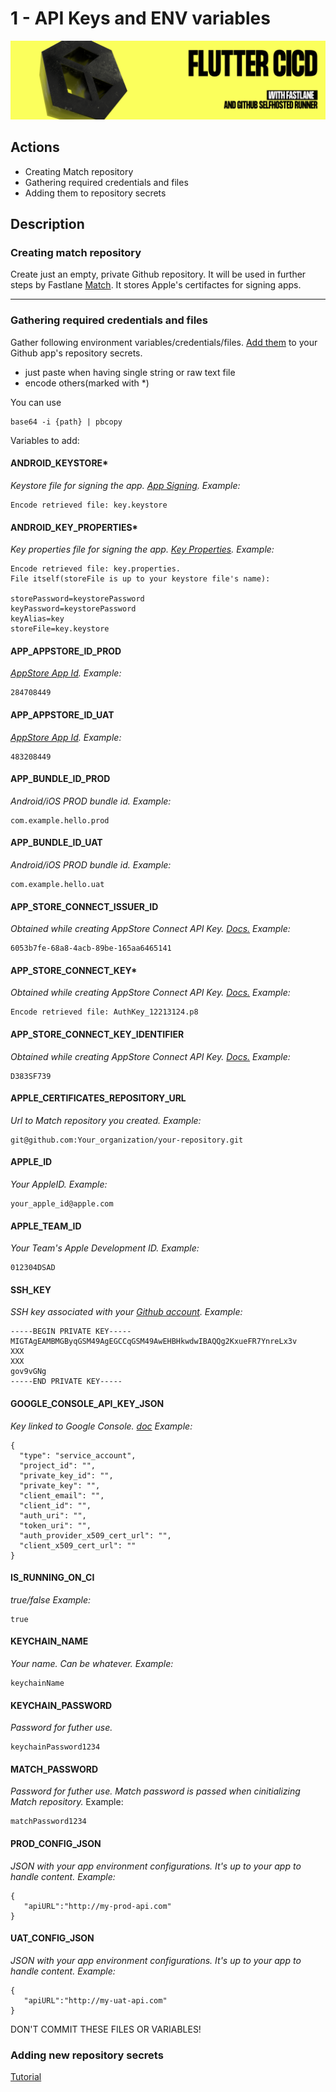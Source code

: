 # 1 - API Keys and ENV variables
![](img/logo.png)

## Actions
- Creating Match repository
- Gathering required credentials and files
- Adding them to repository secrets


## Description

### Creating match repository
Create just an empty, private Github repository. It will be used in further steps by Fastlane [Match](https://docs.fastlane.tools/actions/match/). It stores Apple's certifactes for signing apps.

---

### Gathering required credentials and files
Gather following environment variables/credentials/files. [Add them](https://docs.github.com/en/actions/security-guides/encrypted-secrets) to your Github app's repository secrets.
* just paste when having single string or raw text file
* encode others(marked with *)

You can use 
```
base64 -i {path} | pbcopy
```

Variables to add:	
#### <B>ANDROID_KEYSTORE*</b>
<i>Keystore file for signing the app. [App Signing](https://developer.android.com/studio/publish/app-signing).
Example:</i>
```
Encode retrieved file: key.keystore
```

#### <B>ANDROID_KEY_PROPERTIES*</b>
<i>Key properties file for signing the app. [Key Properties](https://stackoverflow.com/questions/20562189/sign-apk-without-putting-keystore-info-in-build-gradle).
Example:</i>
```
Encode retrieved file: key.properties. 
File itself(storeFile is up to your keystore file's name):

storePassword=keystorePassword
keyPassword=keystorePassword
keyAlias=key
storeFile=key.keystore

```

#### <B>APP_APPSTORE_ID_PROD</b>

<i>[AppStore App Id](https://learn.apptentive.com/knowledge-base/finding-your-app-store-id/).
Example:</i>
```
284708449
```

#### <B>APP_APPSTORE_ID_UAT</b>

<i>[AppStore App Id](https://learn.apptentive.com/knowledge-base/finding-your-app-store-id/).
Example:</i>
```
483208449
```

#### <B>APP_BUNDLE_ID_PROD</b>
<i>Android/iOS PROD bundle id. Example:</i>
```
com.example.hello.prod
```

#### <B>APP_BUNDLE_ID_UAT</b>
<i>Android/iOS PROD bundle id. Example:</i>
```
com.example.hello.uat
```

#### <B>APP_STORE_CONNECT_ISSUER_ID</b>
<i>Obtained while creating AppStore Connect API Key.
[Docs.](https://developer.apple.com/documentation/appstoreconnectapi/creating_api_keys_for_app_store_connect_api)
Example:</i>
```
6053b7fe-68a8-4acb-89be-165aa6465141
```

#### <B>APP_STORE_CONNECT_KEY*</b>
<i>Obtained while creating AppStore Connect API Key.
[Docs.](https://developer.apple.com/documentation/appstoreconnectapi/creating_api_keys_for_app_store_connect_api)
Example:</i>
```
Encode retrieved file: AuthKey_12213124.p8
```

#### <B>APP_STORE_CONNECT_KEY_IDENTIFIER</b>
<i>Obtained while creating AppStore Connect API Key.
[Docs.](https://developer.apple.com/documentation/appstoreconnectapi/creating_api_keys_for_app_store_connect_api)
Example:</i>
```
D383SF739
```

#### <B>APPLE_CERTIFICATES_REPOSITORY_URL</b>
<i>Url to Match repository you created.
Example:</i>
```
git@github.com:Your_organization/your-repository.git
```

#### <B>APPLE_ID</b>
<i>Your AppleID.
Example:</i>
```
your_apple_id@apple.com
```

#### <B>APPLE_TEAM_ID</b>
<i>Your Team's Apple Development ID.
Example:</i>
```
012304DSAD
```

#### <B>SSH_KEY</b>
<i>SSH key associated with your [Github account](https://docs.github.com/en/authentication/connecting-to-github-with-ssh).
Example:</i>
```
-----BEGIN PRIVATE KEY-----
MIGTAgEAMBMGByqGSM49AgEGCCqGSM49AwEHBHkwdwIBAQQg2KxueFR7YnreLx3v
XXX
XXX
gov9vGNg
-----END PRIVATE KEY-----
```

#### <B>GOOGLE_CONSOLE_API_KEY_JSON</b>
<i>Key linked to Google Console. [doc](https://intercom.help/appinstitute/en/articles/1025206-how-to-get-your-google-play-json-key)
Example:</i>
```
{
  "type": "service_account",
  "project_id": "",
  "private_key_id": "",
  "private_key": "",
  "client_email": "",
  "client_id": "",
  "auth_uri": "",
  "token_uri": "",
  "auth_provider_x509_cert_url": "",
  "client_x509_cert_url": ""
}

```

#### <B>IS_RUNNING_ON_CI</b>
<i> true/false
Example:</i>
```
true
```

#### <B>KEYCHAIN_NAME</b>
<i> Your name. Can be whatever.
Example:</i>
```
keychainName
```

#### <B>KEYCHAIN_PASSWORD</b>
<i> Password for futher use. </i>
```
keychainPassword1234
```

#### <B>MATCH_PASSWORD</b>
<i> Password for futher use. Match password is passed when cinitializing Match repository. </i>
Example:</i>
```
matchPassword1234
```

#### <B>PROD_CONFIG_JSON</b>
<i> JSON with your app environment configurations. It's up to your app to handle content.
Example:</i>
```
{
   "apiURL":"http://my-prod-api.com"
}
```

#### <B>UAT_CONFIG_JSON</b>
<i> JSON with your app environment configurations. It's up to your app to handle content.
Example:</i>
```
{
   "apiURL":"http://my-uat-api.com"
}
```

DON'T COMMIT THESE FILES OR VARIABLES!


### Adding new repository secrets
[Tutorial](https://docs.github.com/en/actions/security-guides/encrypted-secrets)